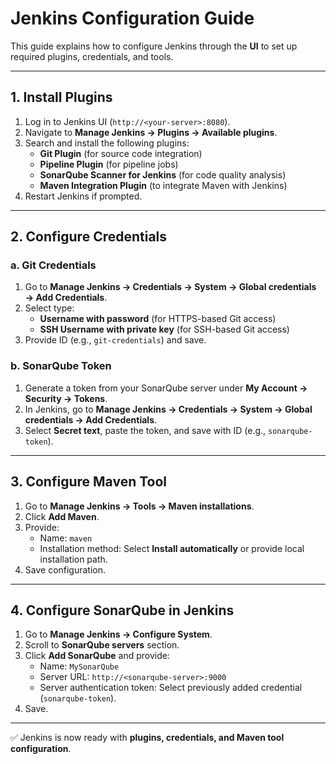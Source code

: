 # Jenkins Configuration Guide

This guide explains how to configure Jenkins through the **UI** to set up required plugins, credentials, and tools.

---

## 1. Install Plugins

1. Log in to Jenkins UI (`http://<your-server>:8080`).
2. Navigate to **Manage Jenkins → Plugins → Available plugins**.
3. Search and install the following plugins:
   - **Git Plugin** (for source code integration)
   - **Pipeline Plugin** (for pipeline jobs)
   - **SonarQube Scanner for Jenkins** (for code quality analysis)
   - **Maven Integration Plugin** (to integrate Maven with Jenkins)
4. Restart Jenkins if prompted.

---

## 2. Configure Credentials

### a. Git Credentials
1. Go to **Manage Jenkins → Credentials → System → Global credentials → Add Credentials**.
2. Select type:
   - **Username with password** (for HTTPS-based Git access)
   - **SSH Username with private key** (for SSH-based Git access)
3. Provide ID (e.g., `git-credentials`) and save.

### b. SonarQube Token
1. Generate a token from your SonarQube server under **My Account → Security → Tokens**.
2. In Jenkins, go to **Manage Jenkins → Credentials → System → Global credentials → Add Credentials**.
3. Select **Secret text**, paste the token, and save with ID (e.g., `sonarqube-token`).

---

## 3. Configure Maven Tool

1. Go to **Manage Jenkins → Tools → Maven installations**.
2. Click **Add Maven**.
3. Provide:
   - Name: `maven`
   - Installation method: Select **Install automatically** or provide local installation path.
4. Save configuration.

---

## 4. Configure SonarQube in Jenkins

1. Go to **Manage Jenkins → Configure System**.
2. Scroll to **SonarQube servers** section.
3. Click **Add SonarQube** and provide:
   - Name: `MySonarQube`
   - Server URL: `http://<sonarqube-server>:9000`
   - Server authentication token: Select previously added credential (`sonarqube-token`).
4. Save.

---

✅ Jenkins is now ready with **plugins, credentials, and Maven tool configuration**.
